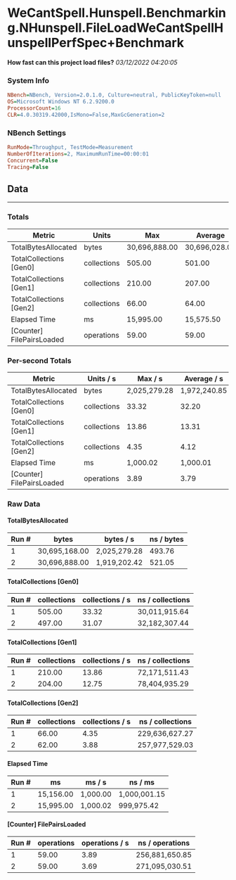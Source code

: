 ﻿# WeCantSpell.Hunspell.Benchmarking.NHunspell.FileLoadWeCantSpellHunspellPerfSpec+Benchmark
__How fast can this project load files?__
_03/12/2022 04:20:05_
### System Info
```ini
NBench=NBench, Version=2.0.1.0, Culture=neutral, PublicKeyToken=null
OS=Microsoft Windows NT 6.2.9200.0
ProcessorCount=16
CLR=4.0.30319.42000,IsMono=False,MaxGcGeneration=2
```

### NBench Settings
```ini
RunMode=Throughput, TestMode=Measurement
NumberOfIterations=2, MaximumRunTime=00:00:01
Concurrent=False
Tracing=False
```

## Data
-------------------

### Totals
|          Metric |           Units |             Max |         Average |             Min |          StdDev |
|---------------- |---------------- |---------------- |---------------- |---------------- |---------------- |
|TotalBytesAllocated |           bytes |   30,696,888.00 |   30,696,028.00 |   30,695,168.00 |        1,216.22 |
|TotalCollections [Gen0] |     collections |          505.00 |          501.00 |          497.00 |            5.66 |
|TotalCollections [Gen1] |     collections |          210.00 |          207.00 |          204.00 |            4.24 |
|TotalCollections [Gen2] |     collections |           66.00 |           64.00 |           62.00 |            2.83 |
|    Elapsed Time |              ms |       15,995.00 |       15,575.50 |       15,156.00 |          593.26 |
|[Counter] FilePairsLoaded |      operations |           59.00 |           59.00 |           59.00 |            0.00 |

### Per-second Totals
|          Metric |       Units / s |         Max / s |     Average / s |         Min / s |      StdDev / s |
|---------------- |---------------- |---------------- |---------------- |---------------- |---------------- |
|TotalBytesAllocated |           bytes |    2,025,279.28 |    1,972,240.85 |    1,919,202.42 |       75,007.67 |
|TotalCollections [Gen0] |     collections |           33.32 |           32.20 |           31.07 |            1.59 |
|TotalCollections [Gen1] |     collections |           13.86 |           13.31 |           12.75 |            0.78 |
|TotalCollections [Gen2] |     collections |            4.35 |            4.12 |            3.88 |            0.34 |
|    Elapsed Time |              ms |        1,000.02 |        1,000.01 |        1,000.00 |            0.02 |
|[Counter] FilePairsLoaded |      operations |            3.89 |            3.79 |            3.69 |            0.14 |

### Raw Data
#### TotalBytesAllocated
|           Run # |           bytes |       bytes / s |      ns / bytes |
|---------------- |---------------- |---------------- |---------------- |
|               1 |   30,695,168.00 |    2,025,279.28 |          493.76 |
|               2 |   30,696,888.00 |    1,919,202.42 |          521.05 |

#### TotalCollections [Gen0]
|           Run # |     collections | collections / s |ns / collections |
|---------------- |---------------- |---------------- |---------------- |
|               1 |          505.00 |           33.32 |   30,011,915.64 |
|               2 |          497.00 |           31.07 |   32,182,307.44 |

#### TotalCollections [Gen1]
|           Run # |     collections | collections / s |ns / collections |
|---------------- |---------------- |---------------- |---------------- |
|               1 |          210.00 |           13.86 |   72,171,511.43 |
|               2 |          204.00 |           12.75 |   78,404,935.29 |

#### TotalCollections [Gen2]
|           Run # |     collections | collections / s |ns / collections |
|---------------- |---------------- |---------------- |---------------- |
|               1 |           66.00 |            4.35 |  229,636,627.27 |
|               2 |           62.00 |            3.88 |  257,977,529.03 |

#### Elapsed Time
|           Run # |              ms |          ms / s |         ns / ms |
|---------------- |---------------- |---------------- |---------------- |
|               1 |       15,156.00 |        1,000.00 |    1,000,001.15 |
|               2 |       15,995.00 |        1,000.02 |      999,975.42 |

#### [Counter] FilePairsLoaded
|           Run # |      operations |  operations / s | ns / operations |
|---------------- |---------------- |---------------- |---------------- |
|               1 |           59.00 |            3.89 |  256,881,650.85 |
|               2 |           59.00 |            3.69 |  271,095,030.51 |


